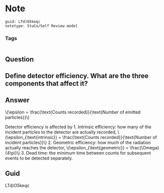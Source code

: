 # Note
```
guid: LTd)O5keqc
notetype: StuCo/Self Review model
```

### Tags
```
```

## Question
<h2>Define detector efficiency. What are the three components that affect it?</h2>

## Answer
<section>
<p>\(\epsilon = \frac{\text{Counts recorded}}{\text{Number of emitted particles}}\)</p>
<p>Detector efficiency is affected by
1. Intrinsic efficiency: how many of the incident particles to the detector are actually recorded, \(\epsilon_{\text{intrinsic}} = \frac{\text{Counts recorded}}{\text{Number of incident particles}}\)
2. Geometric efficiency: how much of the radiation actually reaches the detector, \(\epsilon_{\text{geometric}} = \frac{\Omega}{4\pi}\) 
3. Dead time: the minimum time between counts for subsequent events to be detected separately.</p>

</section>

## Guid
LTd)O5keqc
